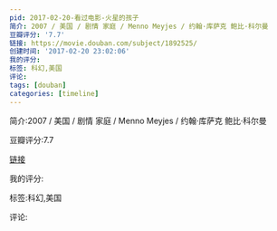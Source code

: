 ```yaml
---
pid: 2017-02-20-看过电影-火星的孩子
简介: 2007 / 美国 / 剧情 家庭 / Menno Meyjes / 约翰·库萨克 鲍比·科尔曼
豆瓣评分: '7.7'
链接: https://movie.douban.com/subject/1892525/
创建时间: '2017-02-20 23:02:06'
我的评分:
标签: 科幻,美国
评论:
tags: [douban]
categories: [timeline]
---
```

简介:2007 / 美国 / 剧情 家庭 / Menno Meyjes / 约翰·库萨克 鲍比·科尔曼

豆瓣评分:7.7

[链接](https://movie.douban.com/subject/1892525/)

我的评分:

标签:科幻,美国

评论:

